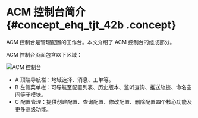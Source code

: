 # ACM 控制台简介 {#concept_ehq_tjt_42b .concept}

ACM 控制台是管理配置的工作台。本文介绍了 ACM 控制台的组成部分。

ACM 控制台页面包含以下区域：

![](https://aliware-images.oss-cn-hangzhou.aliyuncs.com/acms/pg_config_list_intl.png "ACM 控制台")

-   A 顶端导航栏：地域选择、消息、工单等。
-   B 左侧菜单栏：可导航至配置列表、历史版本、监听查询、推送轨迹、命名空间等子模块。
-   C 配置管理：提供创建配置、查询配置、修改配置、删除配置四个核心功能及更多高级功能。

